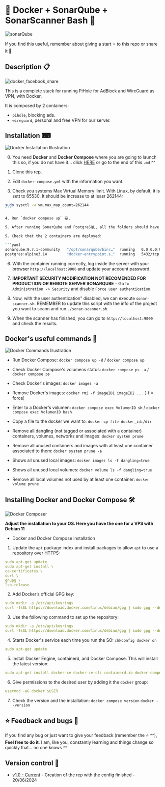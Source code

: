 # 🐳 Docker + SonarQube + SonarScanner Bash 🐳

![sonarQube](https://github.com/Inushin/kuroshitec/assets/57062736/6d5162f9-2cd6-4f24-94f6-0bccc2908b06)

If you find this useful, remember about giving a start ⭐ to this repo or share it 🔁

## Description 📋

![docker_facebook_share](https://user-images.githubusercontent.com/57062736/139103227-36f3cb32-c3c1-4158-b99e-25a31e955f44.png)

This is a complete stack for running PiHole for AdBlock and WireGuard as VPN, with Docker.

It is composed by 2 containers:

- `pihole`, blocking ads.
- `wireguard`, personal and free VPN for our server.

## Installation ⌨

![Docker Installation Illustration](https://user-images.githubusercontent.com/57062736/139102730-d6f51d53-ffb3-44bb-be5e-2bdf48d91295.png)

0. You need **Docker** and **Docker Compose** where you are going to launch this so, if you do not have it... click [HERE](https://github.com/Inushin/dockerSonarQubeSonarScanner#installing-docker-and-docker-compose-) or go to the end of this `.md` ^^

1. Clone this rep.

2. Edit `docker-compose.yml` with the information you want.

3. Check you systems Max Virtual Memory limit. With Linux, by default, it is sett to 65530. It should be increase to at leasr 262144:

````bash
sudo sysctl -w vm.max_map_count=262144
```

4. Run `docker compose up` 😀.

5. After running SonarQube and PostgreSQL, all the folders should have been filled with the data if it exists during the instalation. For future steps, give permision to the volumes content.

5. Check that the 2 containers are deployed:

```yaml
sonarqube:9.7.1-community   "/opt/sonarqube/bin/…"  running   0.0.0.0:9000->9000/tcp, :::9000->9000/tcp   sonarqube
postgres:alpine3.14         "docker-entrypoint.s…"  running   5432/tcp                                    postgresql
````

6. With the container running correctly, log inside the server with your browser `http://localhost:9000` and update your account password.

7. **IMPORTANT SECURITY MODIFICATION NOT RECOMENDED FOR PRODUCTION OR REMOTE SERVER SONARQUBE** - Go to `Administration -> Security` and disable `Force user authentication`.

8. Now, with the user authentication" disabled, we can execute `sonar-scanner.sh`. REMEMBER to update this script with the info of the project you want to scann and run `./sonar-scanner.sh`.

9. When the scanner has finished, you can go to `http://localhost:9000` and check the results.

## Docker's useful commands 📑

![Docker Commands Illustration](https://user-images.githubusercontent.com/57062736/139102966-25f28be1-f768-49bd-a8a1-915a8465de9e.png)

- Run Docker Compose: `docker compose up -d` / `docker compose up`

- Check Docker Compose's volumens status: `docker compose ps -a` / `docker compose ps`

- Check Docker's images: `docker images -a`

- Remove Docker's images: `docker rmi -f imageID1 imageID2 ...` (-f = force)

- Enter to a Docker's volumen: `docker compose exec VolumenID sh` / `docker compose exec VolumenID bash`

- Copy a file to the docker we want to: `docker cp file docker_id:/dir`

- Remove all dangling (not tagged or associated with a container) containers, volumes, networks and images: `docker system prune`

- Remove all unused containers and images with at least one container associated to them: `docker system prune -a`

- Shows all unused local images: `docker images ls -f dangling=true`

- Shows all unused local volumes: `docker volume ls -f dangling=true`

- Remove all local volumes not used by at least one container: `docker volume prune`

## Installing Docker and Docker Compose 🛠

![Docker Composer](https://user-images.githubusercontent.com/57062736/141182130-b8ed2d7a-9a68-4387-b838-ba0d44bb4e0e.png)

**Adjust the installation to your OS. Here you have the one for a VPS with Debian 11**

- Docker and Docker Compose installation

1. Update the `apt` package index and install packages to allow `apt` to use a repository over HTTPS:

```yaml
sudo apt-get update
sudo apt-get install \
ca-certificates \
curl \
gnupg \
lsb-release
```

2. Add Docker’s official GPG key:

```yaml
sudo mkdir -p /etc/apt/keyrings
curl -fsSL https://download.docker.com/linux/debian/gpg | sudo gpg --dearmor -o /etc/apt/keyrings/docker.gpg
```

3. Use the following command to set up the repository:

```yaml
sudo mkdir -p /etc/apt/keyrings
curl -fsSL https://download.docker.com/linux/debian/gpg | sudo gpg --dearmor -o /etc/apt/keyrings/docker.gpg
```

4. Starts Docker's service each time you run the SO: `chkconfig docker on`

```yaml
sudo apt-get update
```

5. Install Docker Engine, containerd, and Docker Compose. This will install the latest version:

```yaml
sudo apt-get install docker-ce docker-ce-cli containerd.io docker-compose-plugin
```

6. Give permissions to the desired user by adding it the `docker` group:

```yaml
usermod -aG docker $USER
```

7. Check the version and the installation: `docker compose version` `docker --version`

## ⭐ Feedback and bugs 🐞

If you find any bug or just want to give your feedback (remember the ⭐ ^^), **Feel free to do it**. I am, like you, constantly learning and things change so quickly that... no one knows ^^

## Version control 📝

- [v1.0 - Current](https://github.com/Inushin/dockerSonarQubeSonarScanner/tree/v1.0) - Creation of the rep with the config finished - 20/06/2024

